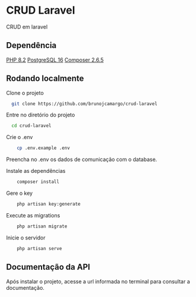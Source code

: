 
# CRUD Laravel

CRUD em laravel


## Dependência

[PHP 8.2](https://www.php.net/downloads.php)
[PostgreSQL 16](https://www.postgresql.org/download/)
[Composer 2.6.5](https://getcomposer.org/download/)


## Rodando localmente

Clone o projeto

```bash
  git clone https://github.com/brunojcamargo/crud-laravel
```

Entre no diretório do projeto

```bash
  cd crud-laravel
```

Crie o .env
```bash
    cp .env.example .env
```

Preencha no .env os dados de comunicação com o database.

Instale as dependências

```bash
    composer install
```

Gere o key

```bash
    php artisan key:generate
```

Execute as migrations

```bash
    php artisan migrate
```

Inicie o servidor

```bash
    php artisan serve
```

## Documentação da API

Após instalar o projeto, acesse a url informada no terminal para consultar a documentação.
